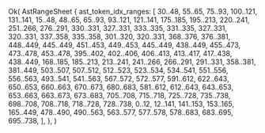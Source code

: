 Ok(
    AstRangeSheet {
        ast_token_idx_ranges: [
            30..48,
            55..65,
            75..93,
            100..121,
            131..141,
            15..48,
            48..65,
            65..93,
            93..121,
            121..141,
            175..185,
            195..213,
            220..241,
            251..266,
            276..291,
            330..331,
            327..331,
            333..335,
            331..335,
            327..331,
            320..331,
            337..358,
            335..358,
            301..320,
            320..331,
            368..376,
            376..381,
            448..449,
            445..449,
            451..453,
            449..453,
            445..449,
            438..449,
            455..473,
            473..478,
            453..478,
            395..402,
            402..406,
            406..413,
            413..417,
            417..438,
            438..449,
            168..185,
            185..213,
            213..241,
            241..266,
            266..291,
            291..331,
            358..381,
            381..449,
            503..507,
            507..512,
            512..523,
            523..534,
            534..541,
            551..556,
            556..563,
            493..541,
            541..563,
            567..572,
            572..577,
            591..612,
            622..643,
            650..653,
            660..663,
            670..673,
            680..683,
            581..612,
            612..643,
            643..653,
            653..663,
            663..673,
            673..683,
            705..708,
            715..718,
            725..728,
            735..738,
            698..708,
            708..718,
            718..728,
            728..738,
            0..12,
            12..141,
            141..153,
            153..165,
            165..449,
            478..490,
            490..563,
            563..577,
            577..578,
            578..683,
            683..695,
            695..738,
        ],
    },
)